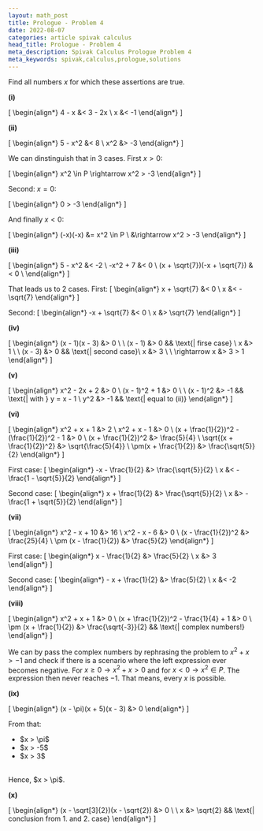 ```yaml
---
layout: math_post
title: Prologue - Problem 4
date: 2022-08-07
categories: article spivak calculus
head_title: Prologue - Problem 4
meta_description: Spivak Calculus Prologue Problem 4
meta_keywords: spivak,calculus,prologue,solutions
---
```


Find all numbers $x$ for which these assertions are true.

<p>
  <strong>(i)</strong>

  \[
    \begin{align*}
      4 - x &< 3 - 2x \\
      x &< -1
    \end{align*}
  \]
</p>

<p>
  <strong>(ii)</strong>

  \[
    \begin{align*}
      5 - x^2 &< 8 \\
      x^2 &> -3
    \end{align*}
  \]

  We can dinstinguish that in 3 cases. First $x > 0$:

  \[
    \begin{align*}
      x^2 \in P \rightarrow x^2 > -3
    \end{align*}
  \]

  Second: $x = 0$:

  \[
    \begin{align*}
      0 > -3
    \end{align*}
  \]

  And finally $x < 0$:

  \[
    \begin{align*}
      (-x)(-x) &= x^2 \in P \\
               &\rightarrow x^2 > -3
    \end{align*}
  \]
</p>

<p>
  <strong>(iii)</strong>

  \[
    \begin{align*}
      5 - x^2 &< -2 \\
      -x^2 + 7 &< 0 \\
      (x + \sqrt{7})(-x + \sqrt{7}) &< 0 \\
    \end{align*}
  \]

  That leads us to 2 cases. First:
  \[
    \begin{align*}
      x + \sqrt{7} &< 0 \\
      x &< -\sqrt{7}
    \end{align*}
  \]

  Second:
  \[
    \begin{align*}
      -x + \sqrt{7} &< 0 \\
      x &> \sqrt{7}
    \end{align*}
  \]
</p>

<p>
  <strong>(iv)</strong>

  \[
    \begin{align*}
      (x - 1)(x - 3) &> 0 \\
      \\
      (x - 1) &> 0 && \text{| firse case} \\
      x &> 1 \\
      \\
      (x - 3) &> 0 && \text{| second case}\\
      x &> 3 \\
      \\
      \rightarrow x &> 3 > 1
    \end{align*}
  \]
</p>

<p>
  <strong>(v)</strong>

  \[
    \begin{align*}
      x^2 - 2x + 2 &> 0 \\
      (x - 1)^2 + 1 &> 0 \\
      \\
      (x - 1)^2 &> -1 && \text{| with } y = x - 1 \\
      y^2 &> -1 && \text{| equal to (ii)}
    \end{align*}
  \]
</p>

<p>
  <strong>(vi)</strong>

  \[
    \begin{align*}
      x^2 + x + 1 &> 2 \\
      x^2 + x - 1 &> 0 \\
      (x + \frac{1}{2})^2 - (\frac{1}{2})^2 - 1 &> 0 \\
      (x + \frac{1}{2})^2 &> \frac{5}{4} \\
      \sqrt{(x + \frac{1}{2})^2} &> \sqrt{\frac{5}{4}} \\
      \pm(x + \frac{1}{2}) &> \frac{\sqrt{5}}{2}
    \end{align*}
  \]

  First case:
  \[
    \begin{align*}
      -x - \frac{1}{2} &> \frac{\sqrt{5}}{2} \\
      x &< -\frac{1 - \sqrt{5}}{2}
    \end{align*}
  \]

  Second case:
  \[
    \begin{align*}
      x + \frac{1}{2} &> \frac{\sqrt{5}}{2} \\
      x &> -\frac{1 + \sqrt{5}}{2}
    \end{align*}
  \]
</p>

<p>
  <strong>(vii)</strong>

  \[
    \begin{align*}
      x^2 - x + 10 &> 16 \\
      x^2 - x - 6 &> 0 \\
      (x - \frac{1}{2})^2 &> \frac{25}{4} \\
      \pm (x - \frac{1}{2}) &> \frac{5}{2}
    \end{align*}
  \]

  First case:
  \[
    \begin{align*}
      x - \frac{1}{2} &> \frac{5}{2} \\
      x &> 3
    \end{align*}
  \]

  Second case:
  \[
    \begin{align*}
      - x + \frac{1}{2} &> \frac{5}{2} \\
      x &< -2
    \end{align*}
  \]
</p>

<p>
  <strong>(viii)</strong>

  \[
    \begin{align*}
      x^2 + x + 1 &> 0 \\
      (x + \frac{1}{2})^2 - \frac{1}{4} + 1 &> 0 \\
      \pm (x + \frac{1}{2}) &> \frac{\sqrt{-3}}{2} && \text{| complex numbers!}
    \end{align*}
  \]

  We can by pass the complex numbers by rephrasing the problem to $x^2 + x > -1$ and check if there is a scenario where the left
  expression ever becomes negative. For $x \geq 0 \rightarrow x^2 + x > 0$ and for $x < 0 \rightarrow x^2 \in P$. The expression then
  never reaches $-1$. That means, every $x$ is possible.
</p>

<p>
  <strong>(ix)</strong>

  \[
    \begin{align*}
      (x - \pi)(x + 5)(x - 3) &> 0
    \end{align*}
  \]

  From that:
  <ul>
    <li>$x > \pi$</li>
    <li>$x > -5$</li>
    <li>$x > 3$</li>
  </ul>
  <br/>
  Hence, $x > \pi$.
</p>

<p>
  <strong>(x)</strong>

  \[
    \begin{align*}
      (x - \sqrt[3]{2})(x - \sqrt{2}) &> 0 \\
      \\
      x &> \sqrt{2} && \text{| conclusion from 1. and 2. case}
    \end{align*}
  \]
</p>

<!-- <p>
  <strong>()</strong>

  \[
    \begin{align*}
      
    \end{align*}
  \]
</p> -->